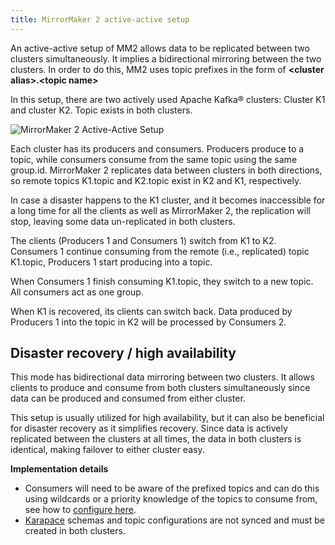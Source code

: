 ```yaml
---
title: MirrorMaker 2 active-active setup
---
```


An active-active setup of MM2 allows data to be replicated between two
clusters simultaneously. It implies a bidirectional mirroring between
the two clusters. In order to do this, MM2 uses topic prefixes in the
form of **\<cluster alias\>.\<topic name\>**

In this setup, there are two actively used Apache Kafka® clusters:
Cluster K1 and cluster K2. Topic exists in both clusters.

![MirrorMaker 2 Active-Active Setup](/images/content/products/kafka/kafka-mirrormaker/Mirrormaker-Active-Active.png)

Each cluster has its producers and consumers. Producers produce to a
topic, while consumers consume from the same topic using the same
group.id. MirrorMaker 2 replicates data between clusters in both
directions, so remote topics K1.topic and K2.topic exist in K2 and K1,
respectively.

In case a disaster happens to the K1 cluster, and it becomes
inaccessible for a long time for all the clients as well as MirrorMaker
2, the replication will stop, leaving some data un-replicated in both
clusters.

The clients (Producers 1 and Consumers 1) switch from K1 to K2.
Consumers 1 continue consuming from the remote (i.e., replicated) topic
K1.topic, Producers 1 start producing into a topic.

When Consumers 1 finish consuming K1.topic, they switch to a new topic.
All consumers act as one group.

When K1 is recovered, its clients can switch back. Data produced by
Producers 1 into the topic in K2 will be processed by Consumers 2.

## Disaster recovery / high availability

This mode has bidirectional data mirroring between two clusters. It
allows clients to produce and consume from both clusters simultaneously
since data can be produced and consumed from either cluster.

This setup is usually utilized for high availability, but it can also be
beneficial for disaster recovery as it simplifies recovery. Since data
is actively replicated between the clusters at all times, the data in
both clusters is identical, making failover to either cluster easy.

**Implementation details**

-   Consumers will need to be aware of the prefixed topics and can do
    this using wildcards or a priority knowledge of the topics to
    consume from, see how to
    [configure here](/docs/products/kafka/kafka-mirrormaker/concepts/replication-flow-topics-regex).
-   [Karapace](/docs/products/kafka/karapace) schemas and topic configurations are not synced and must
    be created in both clusters.
